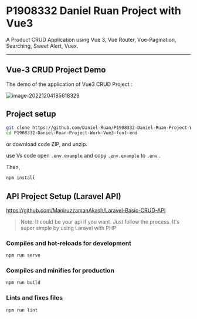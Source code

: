 # P1908332 Daniel Ruan Project with Vue3
A Product CRUD Application using Vue 3, Vue Router, Vue-Pagination, Searching, Sweet Alert, Vuex.

---

## Vue-3 CRUD Project Demo

The demo of the application of Vue3 CRUD Project :

![image-20221204185618329](C:\Users\ruanh\AppData\Roaming\Typora\typora-user-images\image-20221204185618329.png)

## Project setup

```bash
git clone https://github.com/Daniel-Ruan/P1908332-Daniel-Ruan-Project-Work-Vue3-font-end.git
cd P1908332-Daniel-Ruan-Project-Work-Vue3-font-end
```

or download code ZIP, and unzip. 

use Vs code open `.env.example` and copy `.env.example` to `.env` .

Then,

```bash
npm install
```

## API Project Setup (Laravel API)

https://github.com/ManiruzzamanAkash/Laravel-Basic-CRUD-API
> Note: It could be your api if you want. Just follow the process. It's super simple by using Laravel with PHP

### Compiles and hot-reloads for development
```bash
npm run serve
```

### Compiles and minifies for production
```bash
npm run build
```

### Lints and fixes files
```bash
npm run lint
```
